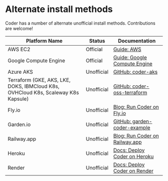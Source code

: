 # Alternate install methods

Coder has a number of alternate unofficial install methods. Contributions are welcome!

| Platform Name                                                                     | Status     | Documentation                                                                                |
| --------------------------------------------------------------------------------- | ---------- | -------------------------------------------------------------------------------------------- |
| AWS EC2                                                                           | Official   | [Guide: AWS](https://coder.com/docs/v2/latest/platforms/aws)                                 |
| Google Compute Engine                                                             | Official   | [Guide: Google Compute Engine](https://coder.com/docs/v2/latest/platforms/gcp)               |
| Azure AKS                                                                         | Unofficial | [GitHub: coder-aks](https://github.com/ericpaulsen/coder-aks)                                |
| Terraform (GKE, AKS, LKE, DOKS, IBMCloud K8s, OVHCloud K8s, Scaleway K8s Kapsule) | Unofficial | [GitHub: coder-oss-terraform](https://github.com/ElliotG/coder-oss-tf)                       |
| Fly.io                                                                            | Unofficial | [Blog: Run Coder on Fly.io](https://coder.com/blog/remote-developer-environments-on-fly-io)  |
| Garden.io                                                                         | Unofficial | [GitHub: garden-coder-example](https://github.com/garden-io/garden-coder-example)            |
| Railway.app                                                                       | Unofficial | [Blog: Run Coder on Railway.app](https://coder.com/blog/deploy-coder-on-railway-app)         |
| Heroku                                                                            | Unofficial | [Docs: Deploy Coder on Heroku](https://github.com/coder/packages/blob/main/heroku/README.md) |
| Render                                                                            | Unofficial | [Docs: Deploy Coder on Render](https://github.com/coder/packages/blob/main/render/README.md) |
